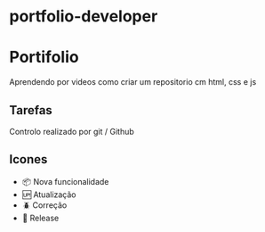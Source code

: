 # portfolio-developer

# Portifolio

Aprendendo por videos como criar um repositorio cm html, css e js

## Tarefas

Controlo realizado por git / Github

## Icones

- :package:  Nova funcionalidade
- :up:  Atualização
- :beetle:  Correção
- :checkered_flag:  Release
 
